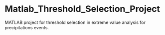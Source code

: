 # Matlab_Threshold_Selection_Project
MATLAB project for threshold selection in extreme value analysis for precipitations events.
